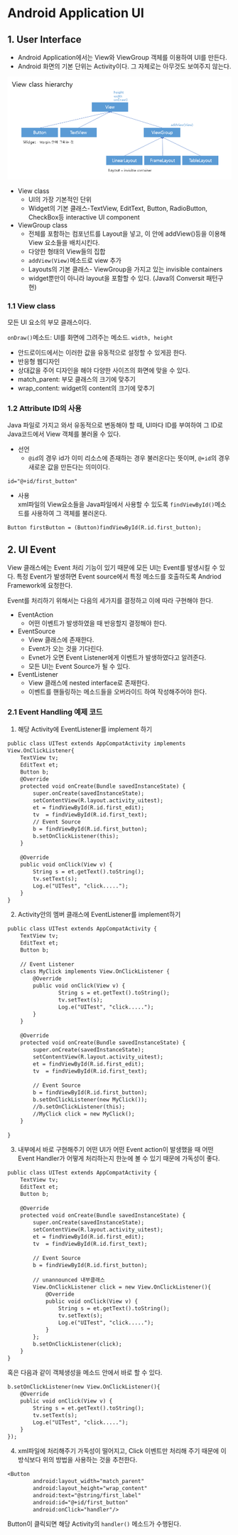 # Android Application UI
## 1. User Interface

- Android Application에서는 View와 ViewGroup 객체를 이용하여 UI를 만든다.
- Android 화면의 기본 단위는 Activity이다. 그 자체로는 아무것도 보여주지 않는다.  


![img1](https://github.com/puzzlepcs/TIL/blob/master/android/img/ui01.PNG)  

- View class
  - UI의 가장 기본적인 단위
  - Widget의 기본 클래스-TextView, EditText, Button, RadioButton, CheckBox등 interactive UI component
- ViewGroup class
  - 전체를 포함하는 컴포넌트를 Layout을 넣고, 이 안에 addView()등을 이용해 View 요소들을 배치시킨다.
  - 다양한 형태의 View들의 집합
  - `addView(View)`메소드로 view 추가
  - Layouts의 기본 클래스- ViewGroup을 가지고 있는 invisible containers
  - widget뿐만이 아니라 layout을 포함할 수 있다. (Java의 Conversit 패턴구현)

### 1.1 View class
모든 UI 요소의 부모 클래스이다.

`onDraw()`메소드: UI를 화면에 그려주는 메소드.
`width, height`
  - 안드로이드에서는 이러한 값을 유동적으로 설정할 수 있게끔 한다.  
  - 반응형 웹디자인
  - 상대값을 주어 디자인을 해야 다양한 사이즈의 화면에 맞을 수 있다.
  - match_parent: 부모 클래스의 크기에 맞추기
  - wrap_content: widget의 content의 크기에 맞추기




### 1.2 Attribute ID의 사용
Java 파일로 가지고 와서 유동적으로 변동해야 할 때, UI마다 ID를 부여하여 그 ID로 Java코드에서 View 객체를 불러올 수 있다.
- 선언
  - `@id`의 경우 id가 이미 리소스에 존재하는 경우 불러온다는 뜻이며, `@+id`의 경우 새로운 값을 만든다는 의미이다.
```
id="@+id/first_button"
```

- 사용  
xml파일의 View요소들을 Java파일에서 사용할 수 있도록 `findViewById()`메소드를 사용하여 그 객체를 불러온다.
```
Button firstButton = (Button)findViewById(R.id.first_button);
```

## 2. UI Event
View 클래스에는 Event 처리 기능이 있기 때문에 모든 UI는 Event를 발생시킬 수 있다.
특정 Event가 발생하면 Event source에서 특정 메소드를 호출하도록 Andriod Framework에 요청한다.

Event를 처리하기 위해서는 다음의 세가지를 결정하고 이에 따라 구현해야 한다.
- EventAction
  - 어떤 이벤트가 발생하였을 때 반응할지 결정해야 한다.
- EventSource
  - View 클래스에 존재한다.
  - Event가 오는 것을 기다린다.
  - Evnet가 오면 Event Listener에게 이벤트가 발생하였다고 알려준다.
  - 모든 UI는 Event Source가 될 수 있다.
- EventListener
  - View 클래스에 nested interface로 존재한다.
  - 이벤트를 핸들링하는 메소드들을 오버라이드 하여 작성해주어야 한다.


### 2.1 Event Handling 예제 코드
1. 해당 Activity에 EventListener를 implement 하기
```
public class UITest extends AppCompatActivity implements View.OnClickListener{
    TextView tv;
    EditText et;
    Button b;
    @Override
    protected void onCreate(Bundle savedInstanceState) {
        super.onCreate(savedInstanceState);
        setContentView(R.layout.activity_uitest);
        et = findViewById(R.id.first_edit);
        tv  = findViewById(R.id.first_text);
        // Event Source
        b = findViewById(R.id.first_button);
        b.setOnClickListener(this);
    }

    @Override
    public void onClick(View v) {
        String s = et.getText().toString();
        tv.setText(s);
        Log.e("UITest", "click.....");
    }
}
```
2. Activity안의 멤버 클래스에 EventListener를 implement하기
```
public class UITest extends AppCompatActivity {
    TextView tv;
    EditText et;
    Button b;

    // Event Listener
    class MyClick implements View.OnClickListener {
        @Override
        public void onClick(View v) {
                String s = et.getText().toString();
                tv.setText(s);
                Log.e("UITest", "click.....");
        }
    }

    @Override
    protected void onCreate(Bundle savedInstanceState) {
        super.onCreate(savedInstanceState);
        setContentView(R.layout.activity_uitest);
        et = findViewById(R.id.first_edit);
        tv  = findViewById(R.id.first_text);

        // Event Source
        b = findViewById(R.id.first_button);
        b.setOnClickListener(new MyClick());
        //b.setOnClickListener(this);
        //MyClick click = new MyClick();
    }

}
```
3. 내부에서 바로 구현해주기
어떤 UI가 어떤 Event action이 발생했을 때 어떤 Event Handler가 어떻게 처리하는지 한눈에 볼 수 있기 때문에 가독성이 좋다.
```
public class UITest extends AppCompatActivity {
    TextView tv;
    EditText et;
    Button b;

    @Override
    protected void onCreate(Bundle savedInstanceState) {
        super.onCreate(savedInstanceState);
        setContentView(R.layout.activity_uitest);
        et = findViewById(R.id.first_edit);
        tv  = findViewById(R.id.first_text);

        // Event Source
        b = findViewById(R.id.first_button);

        // unannounced 내부클래스
        View.OnClickListener click = new View.OnClickListener(){
            @Override
            public void onClick(View v) {
                String s = et.getText().toString();
                tv.setText(s);
                Log.e("UITest", "click.....");
            }
        };
        b.setOnClickListener(click);
    }
}
```
혹은 다음과 같이 객체생성을 메소드 안에서 바로 할 수 있다.
```
b.setOnClickListener(new View.OnClickListener(){
    @Override
    public void onClick(View v) {
        String s = et.getText().toString();
        tv.setText(s);
        Log.e("UITest", "click.....");
    }
});
```
4. xml파일에 처리해주기
가독성이 떨어지고, Click 이벤트만 처리해 주기 때문에 이 방식보다 위의 방법을 사용하는 것을 추천한다.
```
<Button
        android:layout_width="match_parent"
        android:layout_height="wrap_content"
        android:text="@string/first_label"
        android:id="@+id/first_button"
        android:onClick="handler"/>
```
Button이 클릭되면 해당 Activity의 `handler()` 메소드가 수행된다.
